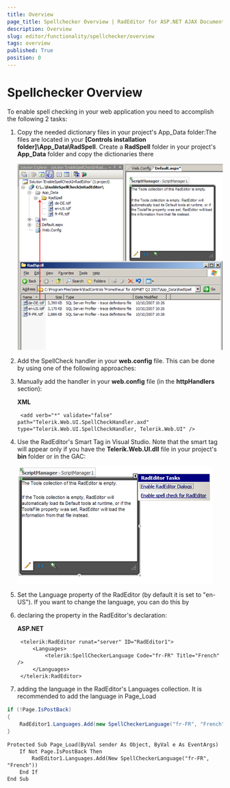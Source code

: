 ```yaml
---
title: Overview
page_title: Spellchecker Overview | RadEditor for ASP.NET AJAX Documentation
description: Overview
slug: editor/functionality/spellchecker/overview
tags: overview
published: True
position: 0
---
```


# Spellchecker Overview

To enable spell checking in your web application you need to accomplish the following 2 tasks:

1. Copy the needed dictionary files in your project's App_Data folder:The files are located in your __[Controls installation folder]\App_Data\RadSpell__. Create a __RadSpell__ folder in your project's __App_Data__ folder and copy the dictionaries there

	![Copy Dictionaries](images/radeditorcopydictionaries.png)

1. Add the SpellCheck handler in your __web.config__ file. This can be done by using one of the following approaches:

1. Manually add the handler in your __web.config__ file (in the __httpHandlers__ section):

	**XML**
	
		<add verb="*" validate="false" path="Telerik.Web.UI.SpellCheckHandler.axd" type="Telerik.Web.UI.SpellCheckHandler, Telerik.Web.UI" />
	

1. Use the RadEditor's Smart Tag in Visual Studio. Note that the smart tag will appear only if you have the __Telerik.Web.UI.dll__ file in your project's __bin__ folder or in the GAC:

	![RadEditor Smart Tag](images/radeditorsmarttags.png)

1. Set the Language property of the RadEditor (by default it is set to "en-US"). If you want to change the language, you can do this by

1. declaring the property in the RadEditor's declaration:

	**ASP.NET**
	
		<telerik:RadEditor runat="server" ID="RadEditor1">
			<Languages>
				<telerik:SpellCheckerLanguage Code="fr-FR" Title="French" />
			</Languages>
		</telerik:RadEditor>


1. adding the language in the RadEditor's Languages collection. It is recommended to add the language in Page_Load



````C#
if (!Page.IsPostBack)
{
	RadEditor1.Languages.Add(new SpellCheckerLanguage("fr-FR", "French"));
}
````
````VB
Protected Sub Page_Load(ByVal sender As Object, ByVal e As EventArgs)
	If Not Page.IsPostBack Then
		RadEditor1.Languages.Add(New SpellCheckerLanguage("fr-FR", "French"))
	End If
End Sub
````




